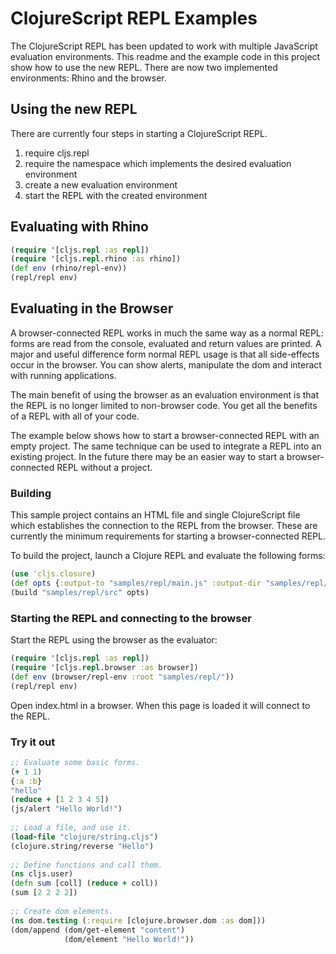 # ClojureScript REPL Examples

The ClojureScript REPL has been updated to work with multiple
JavaScript evaluation environments. This readme and the example code
in this project show how to use the new REPL. There are now two
implemented environments: Rhino and the browser.

## Using the new REPL

There are currently four steps in starting a ClojureScript REPL.

1. require cljs.repl
2. require the namespace which implements the desired evaluation environment
3. create a new evaluation environment
4. start the REPL with the created environment

## Evaluating with Rhino

```clj
(require '[cljs.repl :as repl])
(require '[cljs.repl.rhino :as rhino])
(def env (rhino/repl-env))
(repl/repl env)
``` 

## Evaluating in the Browser

A browser-connected REPL works in much the same way as a normal REPL:
forms are read from the console, evaluated and return values are
printed. A major and useful difference form normal REPL usage is that
all side-effects occur in the browser. You can show alerts, manipulate
the dom and interact with running applications.

The main benefit of using the browser as an evaluation environment is
that the REPL is no longer limited to non-browser code. You get all
the benefits of a REPL with all of your code.

The example below shows how to start a browser-connected REPL with an
empty project. The same technique can be used to integrate a REPL into
an existing project. In the future there may be an easier way to start
a browser-connected REPL without a project.

### Building

This sample project contains an HTML file and single ClojureScript
file which establishes the connection to the REPL from the
browser. These are currently the minimum requirements for starting a
browser-connected REPL.

To build the project, launch a Clojure REPL and evaluate the following
forms:

```clj
(use 'cljs.closure)
(def opts {:output-to "samples/repl/main.js" :output-dir "samples/repl/out"})
(build "samples/repl/src" opts)
```
    
### Starting the REPL and connecting to the browser

Start the REPL using the browser as the evaluator:

```clj
(require '[cljs.repl :as repl])
(require '[cljs.repl.browser :as browser])
(def env (browser/repl-env :root "samples/repl/"))
(repl/repl env)
```

Open index.html in a browser. When this page is loaded it will connect
to the REPL.

### Try it out

```clj
;; Evaluate some basic forms.
(+ 1 1)
{:a :b}
"hello"
(reduce + [1 2 3 4 5])
(js/alert "Hello World!")
 
;; Load a file, and use it.
(load-file "clojure/string.cljs")
(clojure.string/reverse "Hello")
 
;; Define functions and call them.
(ns cljs.user)
(defn sum [coll] (reduce + coll))
(sum [2 2 2 2])
 
;; Create dom elements.
(ns dom.testing (:require [clojure.browser.dom :as dom]))
(dom/append (dom/get-element "content")
            (dom/element "Hello World!"))
```

